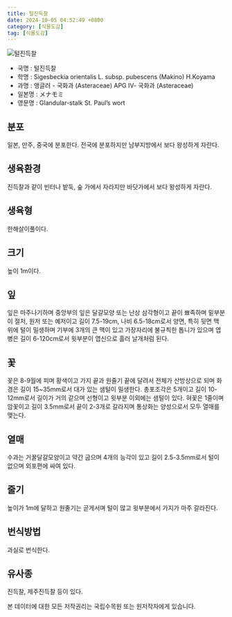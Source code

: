 ```yaml
---
title: 털진득찰
date: 2024-10-05 04:52:49 +0800
category: [식물도감]
tag: [식물도감]
---
```




![털진득찰](/fileUpload/plants/basic/Compositae/Sigesbeckia/10108/1_th2.JPG)
- 국명 : 털진득찰
- 학명 : Sigesbeckia orientalis L. subsp. pubescens (Makino) H.Koyama
- 과명 : 앵글러 - 국화과 (Asteraceae) APG Ⅳ- 국화과 (Asteraceae)
- 일본명 : メナモミ
- 영문명 : Glandular-stalk St. Paul’s wort


## 분포
일본, 만주, 중국에 분포한다.전국에 분포하지만 남부지방에서 보다 왕성하게 자란다.
## 생육환경
진득찰과 같이 빈터나 밭둑, 숲 가에서 자라지만 바닷가에서 보다 왕성하게 자란다.
## 생육형
한해살이풀이다.
## 크기
높이 1m이다.
## 잎
잎은 마주나기하며 중앙부의 잎은 달걀모양 또는 난상 삼각형이고 끝이 뾰족하며 밑부분이 절저, 원저 또는 예저이고 길이 7.5-19cm, 나비 6.5-18cm로서 양면, 특히 뒷면 맥 위에 털이 밀생하며 기부에 3개의 큰 맥이 있고 가장자리에 불규칙한 톱니가 있으며 엽병은 길이 6-120cm로서 윗부분이 엽신으로 흘러 날개처럼 된다.
## 꽃
꽃은 8-9월에 피며 황색이고 가지 끝과 원줄기 끝에 달려서 전체가 산방상으로 되며 화경은 길이 15~35mm로서 대가 있는 샘털이 밀생한다. 총포조각은 5개이고 길이 10-12mm로서 길이가 거의 같으며 선형이고 윗부분 이외에는 샘털이 있다. 혀꽃은 1줄이며 암꽃이고 길이 3.5mm로서 끝이 2-3개로 갈라지며 통상화는 양성으로서 모두 열매를 맺는다.
## 열매
수과는 거꿀달걀모양이고 약간 굽으며 4개의 능각이 있고 길이 2.5-3.5mm로서 털이 없으며 외포편에 싸여 있다.
## 줄기
높이가 1m에 달하고 원줄기는 곧게서며 털이 많고 윗부분에서 가지가 마주 갈라진다.
## 번식방법
과실로 번식한다.
## 유사종
진득찰, 제주진득찰 등이 있다.






본 데이터에 대한 모든 저작권리는 국립수목원 또는 원저작자에게 있습니다.
